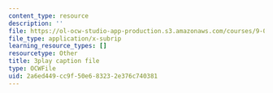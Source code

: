 ```yaml
---
content_type: resource
description: ''
file: https://ol-ocw-studio-app-production.s3.amazonaws.com/courses/9-00sc-introduction-to-psychology-fall-2011/2a6ed449cc9f50e683232e376c740381_QvK6YdFKMY8.vtt
file_type: application/x-subrip
learning_resource_types: []
resourcetype: Other
title: 3play caption file
type: OCWFile
uid: 2a6ed449-cc9f-50e6-8323-2e376c740381
---
```

